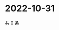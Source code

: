 # 2022-10-31

共 0 条

<!-- BEGIN WEIBO -->
<!-- 最后更新时间 Mon Oct 31 2022 07:01:32 GMT+0800 (China Standard Time) -->

<!-- END WEIBO -->
